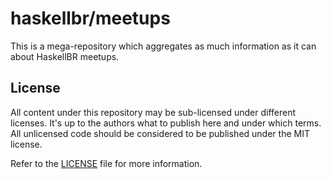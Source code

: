 # haskellbr/meetups
This is a mega-repository which aggregates as much information as it can about
HaskellBR meetups.

## License
All content under this repository may be sub-licensed under different licenses.
It's up to the authors what to publish here and under which terms. All
unlicensed code should be considered to be published under the MIT license.

Refer to the [LICENSE](/LICENSE) file for more information.
